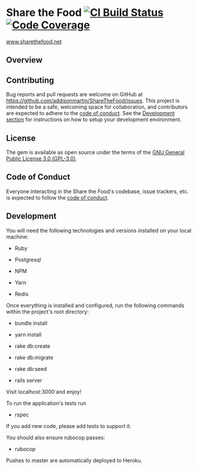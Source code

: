 # Share the Food [![CI Build Status](https://ci-build-status.herokuapp.com/last.svg)](https://dashboard.heroku.com/pipelines/0643d4f8-b56d-4f75-88cf-e9de954537e9/tests) [![Code Coverage](https://codecov.io/gh/addisonmartin/ShareTheFood/branch/master/graph/badge.svg)](https://codecov.io/gh/addisonmartin/ShareTheFood)

www.sharethefood.net

## Overview

## Contributing

Bug reports and pull requests are welcome on GitHub at https://github.com/addisonmartin/ShareTheFood/issues.
This project is intended to be a safe, welcoming space for collaboration, and contributors are expected to adhere to the
[code of conduct](https://github.com/addisonmartin/ShareTheFood/blob/master/CODE_OF_CONDUCT.md).
See the [Development section](https://github.com/addisonmartin/ShareTheFood/blob/master/README.md#Development) for instructions on how to setup your development environment.

## License

The gem is available as open source under the terms of the [GNU General Public License 3.0 (GPL-3.0)](https://opensource.org/licenses/GPL-3.0).

## Code of Conduct

Everyone interacting in the Share the Food's codebase, issue trackers, etc. is expected to follow the
[code of conduct](https://github.com/addisonmartin/ShareTheFood/blob/master/CODE_OF_CONDUCT.md).


## Development

You will need the following technologies and versions installed on your local machine:
* Ruby

* Postgresql

* NPM

* Yarn

* Redis

Once everything is installed and configured, run the following commands within the project's root directory:

* bundle install

* yarn install

* rake db:create

* rake db:migrate

* rake db:seed

* rails server

Visit localhost:3000 and enjoy!

To run the application's tests run

* rspec

If you add new code, please add tests to support it.

You should also ensure rubocop passes:

* rubocop

Pushes to master are automatically deployed to Heroku.